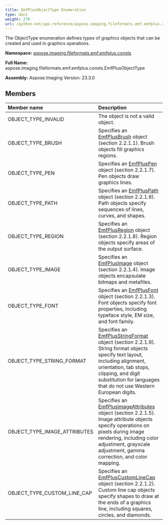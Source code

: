 ```yaml
---
title: EmfPlusObjectType Enumeration
type: docs
weight: 270
url: /python-net/api-reference/aspose.imaging.fileformats.emf.emfplus.consts/emfplusobjecttype/
---
```


The ObjectType enumeration defines types of graphics objects that can be created and used in graphics operations.

**Namespace:** [aspose.imaging.fileformats.emf.emfplus.consts](/imaging/python-net/api-reference/aspose.imaging.fileformats.emf.emfplus.consts/)

**Full Name:** aspose.imaging.fileformats.emf.emfplus.consts.EmfPlusObjectType

**Assembly:**  Aspose.Imaging Version: 23.3.0

## **Members**
|**Member name**|**Description**|
| :- | :- |
|OBJECT_TYPE_INVALID|The object is not a valid object.|
|OBJECT_TYPE_BRUSH|Specifies an [EmfPlusBrush](/imaging/python-net/api-reference/aspose.imaging.fileformats.emf.emfplus.objects/emfplusbrush/) object (section 2.2.1.1). Brush objects fill graphics regions.|
|OBJECT_TYPE_PEN|Specifies an [EmfPlusPen](/imaging/python-net/api-reference/aspose.imaging.fileformats.emf.emfplus.objects/emfpluspen/) object (section 2.2.1.7). Pen objects draw graphics lines.|
|OBJECT_TYPE_PATH|Specifies an [EmfPlusPath](/imaging/python-net/api-reference/aspose.imaging.fileformats.emf.emfplus.objects/emfpluspath/) object (section 2.2.1.6). Path objects specify sequences of lines, curves, and shapes.|
|OBJECT_TYPE_REGION|Specifies an [EmfPlusRegion](/imaging/python-net/api-reference/aspose.imaging.fileformats.emf.emfplus.objects/emfplusregion/) object (section 2.2.1.8). Region objects specify areas of the output surface.|
|OBJECT_TYPE_IMAGE|Specifies an [EmfPlusImage](/imaging/python-net/api-reference/aspose.imaging.fileformats.emf.emfplus.objects/emfplusimage/) object (section 2.2.1.4). Image objects encapsulate bitmaps and metafiles.|
|OBJECT_TYPE_FONT|Specifies an [EmfPlusFont](/imaging/python-net/api-reference/aspose.imaging.fileformats.emf.emfplus.objects/emfplusfont/) object (section 2.2.1.3). Font objects specify font properties, including typeface style, EM size, and font family.|
|OBJECT_TYPE_STRING_FORMAT|Specifies an [EmfPlusStringFormat](/imaging/python-net/api-reference/aspose.imaging.fileformats.emf.emfplus.objects/emfplusstringformat/) object (section 2.2.1.9). String format objects specify text layout, including alignment, orientation, tab stops, clipping, and digit substitution for languages that do not use Western European digits.|
|OBJECT_TYPE_IMAGE_ATTRIBUTES|Specifies an [EmfPlusImageAttributes](/imaging/python-net/api-reference/aspose.imaging.fileformats.emf.emfplus.objects/emfplusimageattributes/) object (section 2.2.1.5). Image attribute objects specify operations on pixels during image rendering, including color adjustment, grayscale adjustment, gamma correction, and color mapping.|
|OBJECT_TYPE_CUSTOM_LINE_CAP|Specifies an [EmfPlusCustomLineCap](/imaging/python-net/api-reference/aspose.imaging.fileformats.emf.emfplus.objects/emfpluscustomlinecap/) object (section 2.2.1.2). Custom line cap objects specify shapes to draw at the ends of a graphics line, including squares, circles, and diamonds.|
